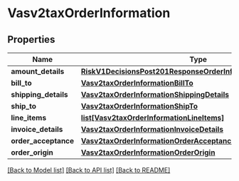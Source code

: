 # Vasv2taxOrderInformation

## Properties
Name | Type | Description | Notes
------------ | ------------- | ------------- | -------------
**amount_details** | [**RiskV1DecisionsPost201ResponseOrderInformationAmountDetails**](RiskV1DecisionsPost201ResponseOrderInformationAmountDetails.md) |  | [optional] 
**bill_to** | [**Vasv2taxOrderInformationBillTo**](Vasv2taxOrderInformationBillTo.md) |  | [optional] 
**shipping_details** | [**Vasv2taxOrderInformationShippingDetails**](Vasv2taxOrderInformationShippingDetails.md) |  | [optional] 
**ship_to** | [**Vasv2taxOrderInformationShipTo**](Vasv2taxOrderInformationShipTo.md) |  | [optional] 
**line_items** | [**list[Vasv2taxOrderInformationLineItems]**](Vasv2taxOrderInformationLineItems.md) |  | [optional] 
**invoice_details** | [**Vasv2taxOrderInformationInvoiceDetails**](Vasv2taxOrderInformationInvoiceDetails.md) |  | [optional] 
**order_acceptance** | [**Vasv2taxOrderInformationOrderAcceptance**](Vasv2taxOrderInformationOrderAcceptance.md) |  | [optional] 
**order_origin** | [**Vasv2taxOrderInformationOrderOrigin**](Vasv2taxOrderInformationOrderOrigin.md) |  | [optional] 

[[Back to Model list]](../README.md#documentation-for-models) [[Back to API list]](../README.md#documentation-for-api-endpoints) [[Back to README]](../README.md)


